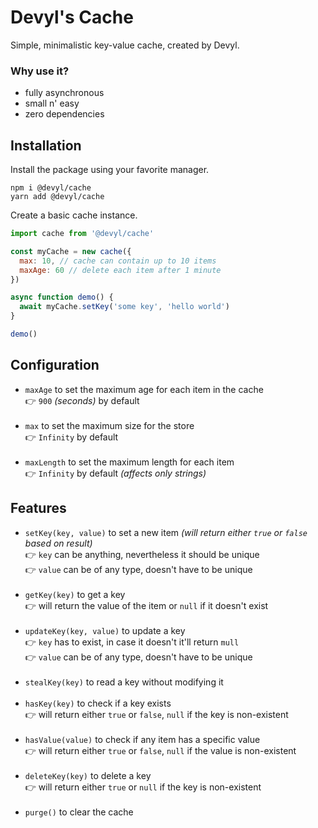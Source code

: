 # Devyl's Cache

Simple, minimalistic key-value cache, created by Devyl.

### Why use it?

- fully asynchronous
- small n' easy
- zero dependencies

## Installation

Install the package using your favorite manager.

```sh-session
npm i @devyl/cache
yarn add @devyl/cache
```

Create a basic cache instance.

```js
import cache from '@devyl/cache'

const myCache = new cache({
  max: 10, // cache can contain up to 10 items
  maxAge: 60 // delete each item after 1 minute
})

async function demo() {
  await myCache.setKey('some key', 'hello world')
}

demo()
```

## Configuration

- `maxAge` to set the maximum age for each item in the cache <br/> 👉 `900` _(seconds)_ by default <br/><br/>
- `max` to set the maximum size for the store <br/> 👉 `Infinity` by default <br/><br/>
- `maxLength` to set the maximum length for each item <br/> 👉 `Infinity` by default _(affects only strings)_

## Features

- `setKey(key, value)` to set a new item _(will return either `true` or `false` based on result)_ <br/> 👉 `key` can be anything, nevertheless it should be unique <br/> 👉 `value` can be of any type, doesn't have to be unique <br/><br/>
- `getKey(key)` to get a key <br/> 👉 will return the value of the item or `null` if it doesn't exist <br/><br/>
- `updateKey(key, value)` to update a key <br/> 👉 `key` has to exist, in case it doesn't it'll return `mull` <br/> 👉 `value` can be of any type, doesn't have to be unique <br/><br/>
- `stealKey(key)` to read a key without modifying it <br/><br/>
- `hasKey(key)` to check if a key exists <br/> 👉 will return either `true` or `false`, `null` if the key is non-existent <br/><br/>
- `hasValue(value)` to check if any item has a specific value <br/> 👉 will return either `true` or `false`, `null` if the value is non-existent <br/><br/>
- `deleteKey(key)` to delete a key <br/> 👉 will return either `true` or `null` if the key is non-existent <br/><br/>
- `purge()` to clear the cache
